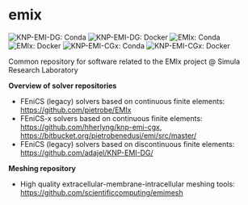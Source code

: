 # emix

![KNP-EMI-DG: Conda](https://github.com/adajel/KNP-EMI-DG/actions/workflows/test-code.yml/badge.svg)
![KNP-EMI-DG: Docker](https://github.com/adajel/KNP-EMI-DG/actions/workflows/test-code-docker.yml/badge.svg)
![EMIx: Conda](https://github.com/pietrobe/EMIx/actions/workflows/test-code.yml/badge.svg)
![EMIx: Docker](https://github.com/pietrobe/EMIx/actions/workflows/test-code-docker.yml/badge.svg)
![KNP-EMI-CGx: Conda](https://github.com/hherlyng/knp-emi-cgx/actions/workflows/test-code-conda.yml/badge.svg)
![KNP-EMI-CGx: Docker](https://github.com/hherlyng/knp-emi-cgx/actions/workflows/test-code.yml/badge.svg)

Common repository for software related to the EMIx project @ Simula Research Laboratory

**Overview of solver repositories**

- FEniCS (legacy) solvers based on continuous finite elements: https://github.com/pietrobe/EMIx
- FEniCS-x solvers based on continuous finite elements: https://github.com/hherlyng/knp-emi-cgx, https://bitbucket.org/pietrobenedusi/emi/src/master/
- FEniCS (legacy) solvers based on discontinuous finite elements: https://github.com/adajel/KNP-EMI-DG/

**Meshing repository**

- High quality extracellular-membrane-intracellular meshing tools: https://github.com/scientificcomputing/emimesh
